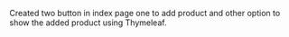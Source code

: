Created two button in index page one to add product and other option to show the added product using Thymeleaf.
